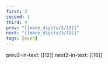 ```yaml
---
first: 3
second: 1
third: 4
prev: "[[many_digits/3/13]]"
next: "[[many_digits/3/15]]"
tags: [even]
---
```

prev2-in-text: [[12]]
next2-in-text: [[16]]
